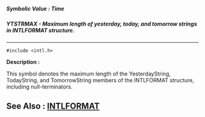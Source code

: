 ##### Symbolic Value : Time
##### YTSTRMAX - Maximum length of yesterday, today, and tomorrow strings in INTLFORMAT structure.
---
```
#include <intl.h>
```
**Description :**

This symbol denotes the maximum length of the YesterdayString, TodayString, and 
TomorrowString members of the INTLFORMAT structure, including null-terminators.

**See Also :**
[INTLFORMAT](/reference/Data/INTLFORMAT)
---

